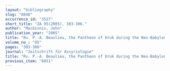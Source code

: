 ```yaml
---
layout: "bibliography"
slug: "8848"
occurrence_id: "3527"
short_title: "ZA 95(2005), 303-306."
author: "MacGinnis, John"
publication_year: "2005"
title: "Rv. P.-A. Beaulieu, the Pantheon of Uruk during the Neo-BabylonianPeriod (Cuneiform Monographs 23)"
volume_no_: "95"
pages: "303-306"
journal: "Zeitschrift für Assyriologie"
title: "Rv. P.-A. Beaulieu, the Pantheon of Uruk during the Neo-BabylonianPeriod (Cuneiform Monographs 23)"
previous_item: "8851"
---
```

